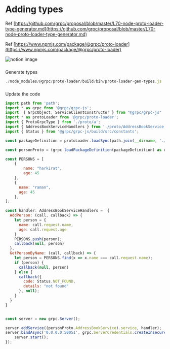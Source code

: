# Adding types

Ref [https://github.com/grpc/proposal/blob/master/L70-node-proto-loader-type-generator.md](https://github.com/grpc/proposal/blob/master/L70-node-proto-loader-type-generator.md)

Ref [https://www.npmjs.com/package/@grpc/proto-loader](https://www.npmjs.com/package/@grpc/proto-loader)

![notion image](https://www.notion.so/image/https%3A%2F%2Fprod-files-secure.s3.us-west-2.amazonaws.com%2F085e8ad8-528e-47d7-8922-a23dc4016453%2Fac442583-466e-4d09-bf7e-8a254b2a988b%2FScreenshot_2024-05-11_at_6.12.13_PM.png?table=block&id=0c22d3c0-2520-4abf-95f4-05281c15d9a6&cache=v2)

### 

[](#c8b9f38be5de4181acc82c5e6b0e311b "Generate types")Generate types

```javascript
./node_modules/@grpc/proto-loader/build/bin/proto-loader-gen-types.js  --longs=String --enums=String --defaults --oneofs --grpcLib=@grpc/grpc-js --outDir=generated a.proto
```

### 

[](#f9db411e65a140049dbea6a8a476bd1b "Update the code")Update the code

```javascript
import path from 'path';
import * as grpc from '@grpc/grpc-js';
import  { GrpcObject, ServiceClientConstructor } from "@grpc/grpc-js"
import * as protoLoader from '@grpc/proto-loader';
import { ProtoGrpcType } from './proto/a';
import { AddressBookServiceHandlers } from './proto/AddressBookService';
import { Status } from '@grpc/grpc-js/build/src/constants';

const packageDefinition = protoLoader.loadSync(path.join(__dirname, './a.proto'));

const personProto = (grpc.loadPackageDefinition(packageDefinition) as unknown) as ProtoGrpcType;

const PERSONS = [
    {
        name: "harkirat",
        age: 45
    },
    {
      name: "raman",
      age: 45
    },
];

const handler: AddressBookServiceHandlers =  {
  AddPerson: (call, callback) => {
    let person = {
      name: call.request.name,
      age: call.request.age
    }
    PERSONS.push(person);
    callback(null, person)
  },
  GetPersonByName: (call, callback) => {
    let person = PERSONS.find(x => x.name === call.request.name);
    if (person) {
      callback(null, person)
    } else {
      callback({
        code: Status.NOT_FOUND,
        details: "not found"
      }, null);
    }
  }
}


const server = new grpc.Server();

server.addService((personProto.AddressBookService).service, handler);
server.bindAsync('0.0.0.0:50051', grpc.ServerCredentials.createInsecure(), () => {
    server.start();
});
```